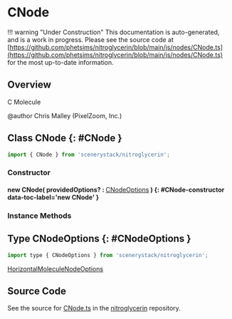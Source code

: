 # CNode

!!! warning "Under Construction"
    This documentation is auto-generated, and is a work in progress. Please see the source code at
    [https://github.com/phetsims/nitroglycerin/blob/main/js/nodes/CNode.ts](https://github.com/phetsims/nitroglycerin/blob/main/js/nodes/CNode.ts) for the most up-to-date information.

## Overview

C Molecule

@author Chris Malley (PixelZoom, Inc.)

## Class CNode {: #CNode }


```js
import { CNode } from 'scenerystack/nitroglycerin';
```
### Constructor

#### new CNode( providedOptions? : <span style="font-weight: 400;">[CNodeOptions](../nitroglycerin/CNode.md#CNodeOptions)</span> ) {: #CNode-constructor data-toc-label='new CNode' }

### Instance Methods





## Type CNodeOptions {: #CNodeOptions }


```js
import type { CNodeOptions } from 'scenerystack/nitroglycerin';
```


[HorizontalMoleculeNodeOptions](../nitroglycerin/HorizontalMoleculeNode.md#HorizontalMoleculeNodeOptions)



## Source Code

See the source for [CNode.ts](https://github.com/phetsims/nitroglycerin/blob/main/js/nodes/CNode.ts) in the [nitroglycerin](https://github.com/phetsims/nitroglycerin) repository.
